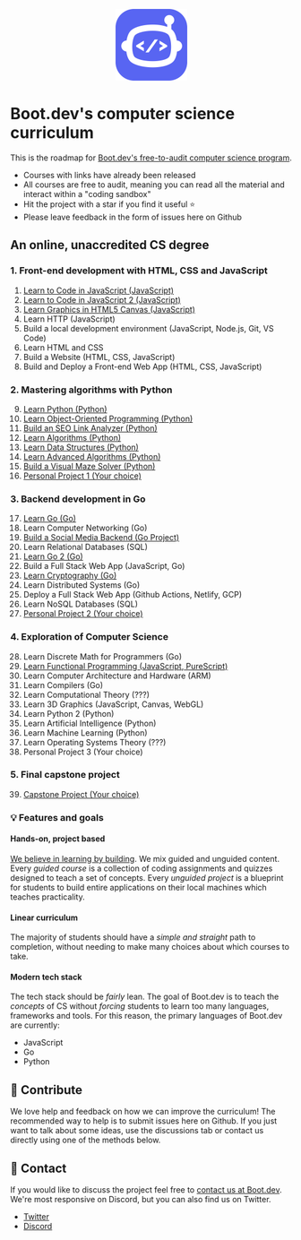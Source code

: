 <p align="center">
  <img width="128" src="logo.png">
</p>

# Boot.dev's computer science curriculum

This is the roadmap for [Boot.dev's free-to-audit computer science program](https://boot.dev). 

* Courses with links have already been released
* All courses are free to audit, meaning you can read all the material and interact within a "coding sandbox"
* Hit the project with a star if you find it useful ⭐
* Please leave feedback in the form of issues here on Github

## An online, unaccredited CS degree

### 1. Front-end development with HTML, CSS and JavaScript

1. [Learn to Code in JavaScript (JavaScript)](https://boot.dev/learn/learn-code-javascript)
2. [Learn to Code in JavaScript 2 (JavaScript)](https://boot.dev/learn/learn-code-javascript-2)
3. [Learn Graphics in HTML5 Canvas (JavaScript)](https://boot.dev/learn/learn-graphics-html5-canvas)
4. Learn HTTP (JavaScript)
5. Build a local development environment (JavaScript, Node.js, Git, VS Code)
6. Learn HTML and CSS
7. Build a Website (HTML, CSS, JavaScript)
8. Build and Deploy a Front-end Web App (HTML, CSS, JavaScript)

### 2. Mastering algorithms with Python

9. [Learn Python (Python)](https://boot.dev/learn/learn-python)
10. [Learn Object-Oriented Programming (Python)](https://boot.dev/learn/learn-object-oriented-programming)
11. [Build an SEO Link Analyzer (Python)](https://boot.dev/project/59fbb2aa-7d67-4e88-bac8-42f49798a9f5/4a7010c1-e7d3-4cc5-9b1b-d1f4e9f9ce81)
12. [Learn Algorithms (Python)](https://boot.dev/learn/learn-algorithms)
13. [Learn Data Structures (Python)](https://boot.dev/learn/learn-data-structures)
14. [Learn Advanced Algorithms (Python)](https://boot.dev/learn/learn-advanced-algorithms)
15. [Build a Visual Maze Solver (Python)](https://boot.dev/project/2b266bb4-2262-49c0-b6d1-75cd8c5e8be8/5b463508-3371-4df9-8a5c-228431af21b9)
16. [Personal Project 1 (Your choice)](https://boot.dev/build/personal-project-1)

### 3. Backend development in Go

17. [Learn Go (Go)](https://boot.dev/learn/learn-golang)
18. Learn Computer Networking (Go)
19. [Build a Social Media Backend (Go Project)](https://boot.dev/project/709a2e74-eb45-46ea-ac26-4b8e6a3ce3e6/e367dd21-a96b-4f45-bccc-89349283c87c)
20. Learn Relational Databases (SQL)
21. [Learn Go 2 (Go)](https://boot.dev/learn/learn-golang-2)
22. Build a Full Stack Web App (JavaScript, Go)
23. [Learn Cryptography (Go)](https://boot.dev/learn/learn-cryptography)
24. Learn Distributed Systems (Go)
25. Deploy a Full Stack Web App (Github Actions, Netlify, GCP)
26. Learn NoSQL Databases (SQL)
27. [Personal Project 2 (Your choice)](https://boot.dev/build/personal-project-2)

### 4. Exploration of Computer Science

28. Learn Discrete Math for Programmers (Go)
29. [Learn Functional Programming (JavaScript, PureScript)](https://boot.dev/learn/learn-functional-programming)
30. Learn Computer Architecture and Hardware (ARM)
31. Learn Compilers (Go)
32. Learn Computational Theory (???)
33. Learn 3D Graphics (JavaScript, Canvas, WebGL)
34. Learn Python 2 (Python)
35. Learn Artificial Intelligence (Python)
36. Learn Machine Learning (Python)
37. Learn Operating Systems Theory (???)
38. Personal Project 3 (Your choice) 

### 5. Final capstone project

39. [Capstone Project (Your choice)](https://boot.dev/build/capstone-project)

### 💡 Features and goals

#### Hands-on, project based

[We believe in learning by building](https://blog.boot.dev/about). We mix guided and unguided content. Every *guided course* is a collection of coding assignments and quizzes designed to teach a set of concepts. Every *unguided project* is a blueprint for students to build entire applications on their local machines which teaches practicality.

#### Linear curriculum

The majority of students should have a *simple and straight* path to completion, without needing to make many choices about which courses to take.

#### Modern tech stack

The tech stack should be *fairly* lean. The goal of Boot.dev is to teach the *concepts* of CS without *forcing* students to learn too many languages, frameworks and tools. For this reason, the primary languages of Boot.dev are currently:

* JavaScript
* Go
* Python

## 👏 Contribute

We love help and feedback on how we can improve the curriculum! The recommended way to help is to submit issues here on Github. If you just want to talk about some ideas, use the discussions tab or contact us directly using one of the methods below.

## 💬 Contact

If you would like to discuss the project feel free to [contact us at Boot.dev](https://blog.boot.dev/contact/). We're most responsive on Discord, but you can also find us on Twitter.

* [Twitter](https://twitter.com/bootdotdev)
* [Discord](https://discord.gg/EEkFwbv)
